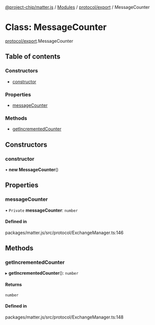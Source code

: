 [@project-chip/matter.js](../README.md) / [Modules](../modules.md) / [protocol/export](../modules/protocol_export.md) / MessageCounter

# Class: MessageCounter

[protocol/export](../modules/protocol_export.md).MessageCounter

## Table of contents

### Constructors

- [constructor](protocol_export.MessageCounter.md#constructor)

### Properties

- [messageCounter](protocol_export.MessageCounter.md#messagecounter)

### Methods

- [getIncrementedCounter](protocol_export.MessageCounter.md#getincrementedcounter)

## Constructors

### constructor

• **new MessageCounter**()

## Properties

### messageCounter

• `Private` **messageCounter**: `number`

#### Defined in

packages/matter.js/src/protocol/ExchangeManager.ts:146

## Methods

### getIncrementedCounter

▸ **getIncrementedCounter**(): `number`

#### Returns

`number`

#### Defined in

packages/matter.js/src/protocol/ExchangeManager.ts:148
